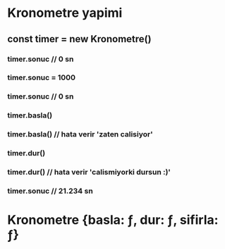 # Kronometre yapimi

## const timer = new Kronometre()

### timer.sonuc // 0 sn

### timer.sonuc = 1000

### timer.sonuc // 0 sn

### timer.basla()

### timer.basla() // hata verir 'zaten calisiyor'

### timer.dur()

### timer.dur() // hata verir 'calismiyorki dursun :)'

### timer.sonuc // 21.234 sn

# Kronometre {basla: ƒ, dur: ƒ, sifirla: ƒ}
